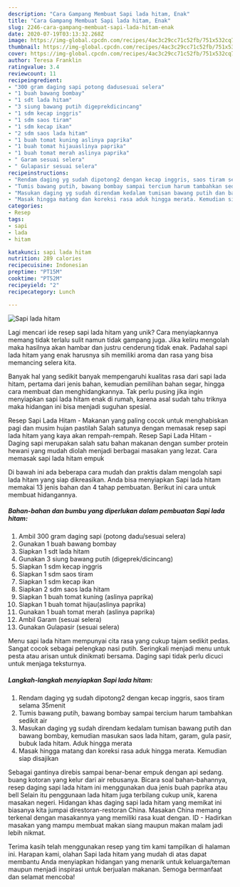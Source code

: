 ```yaml
---
description: "Cara Gampang Membuat Sapi lada hitam, Enak"
title: "Cara Gampang Membuat Sapi lada hitam, Enak"
slug: 2246-cara-gampang-membuat-sapi-lada-hitam-enak
date: 2020-07-19T03:13:32.268Z
image: https://img-global.cpcdn.com/recipes/4ac3c29cc71c52fb/751x532cq70/sapi-lada-hitam-foto-resep-utama.jpg
thumbnail: https://img-global.cpcdn.com/recipes/4ac3c29cc71c52fb/751x532cq70/sapi-lada-hitam-foto-resep-utama.jpg
cover: https://img-global.cpcdn.com/recipes/4ac3c29cc71c52fb/751x532cq70/sapi-lada-hitam-foto-resep-utama.jpg
author: Teresa Franklin
ratingvalue: 3.4
reviewcount: 11
recipeingredient:
- "300 gram daging sapi potong dadusesuai selera"
- "1 buah bawang bombay"
- "1 sdt lada hitam"
- "3 siung bawang putih digeprekdicincang"
- "1 sdm kecap inggris"
- "1 sdm saos tiram"
- "1 sdm kecap ikan"
- "2 sdm saos lada hitam"
- "1 buah tomat kuning aslinya paprika"
- "1 buah tomat hijauaslinya paprika"
- "1 buah tomat merah aslinya paprika"
- " Garam sesuai selera"
- " Gulapasir sesuai selera"
recipeinstructions:
- "Rendam daging yg sudah dipotong2 dengan kecap inggris, saos tiram selama 35menit"
- "Tumis bawang putih, bawang bombay sampai tercium harum tambahkan sedikit air"
- "Masukan daging yg sudah direndam kedalam tumisan bawang putih dan bawang bombay, kemudian masukan saos lada hitam, garam, gula pasir, bubuk lada hitam. Aduk hingga merata"
- "Masak hingga matang dan koreksi rasa aduk hingga merata. Kemudian siap disajikan"
categories:
- Resep
tags:
- sapi
- lada
- hitam

katakunci: sapi lada hitam 
nutrition: 289 calories
recipecuisine: Indonesian
preptime: "PT15M"
cooktime: "PT52M"
recipeyield: "2"
recipecategory: Lunch

---
```



![Sapi lada hitam](https://img-global.cpcdn.com/recipes/4ac3c29cc71c52fb/751x532cq70/sapi-lada-hitam-foto-resep-utama.jpg)

Lagi mencari ide resep sapi lada hitam yang unik? Cara menyiapkannya memang tidak terlalu sulit namun tidak gampang juga. Jika keliru mengolah maka hasilnya akan hambar dan justru cenderung tidak enak. Padahal sapi lada hitam yang enak harusnya sih memiliki aroma dan rasa yang bisa memancing selera kita.

Banyak hal yang sedikit banyak mempengaruhi kualitas rasa dari sapi lada hitam, pertama dari jenis bahan, kemudian pemilihan bahan segar, hingga cara membuat dan menghidangkannya. Tak perlu pusing jika ingin menyiapkan sapi lada hitam enak di rumah, karena asal sudah tahu triknya maka hidangan ini bisa menjadi suguhan spesial.

Resep Sapi Lada Hitam - Makanan yang paling cocok untuk menghabiskan pagi dan musim hujan pastilah Salah satunya dengan memasak resep sapi lada hitam yang kaya akan rempah-rempah. Resep Sapi Lada Hitam - Daging sapi merupakan salah satu bahan makanan dengan sumber protein hewani yang mudah diolah menjadi berbagai masakan yang lezat. Cara memasak sapi lada hitam empuk


Di bawah ini ada beberapa cara mudah dan praktis dalam mengolah sapi lada hitam yang siap dikreasikan. Anda bisa menyiapkan Sapi lada hitam memakai 13 jenis bahan dan 4 tahap pembuatan. Berikut ini cara untuk membuat hidangannya.

<!--inarticleads1-->

##### Bahan-bahan dan bumbu yang diperlukan dalam pembuatan Sapi lada hitam:

1. Ambil 300 gram daging sapi (potong dadu/sesuai selera)
1. Gunakan 1 buah bawang bombay
1. Siapkan 1 sdt lada hitam
1. Gunakan 3 siung bawang putih (digeprek/dicincang)
1. Siapkan 1 sdm kecap inggris
1. Siapkan 1 sdm saos tiram
1. Siapkan 1 sdm kecap ikan
1. Siapkan 2 sdm saos lada hitam
1. Siapkan 1 buah tomat kuning (aslinya paprika)
1. Siapkan 1 buah tomat hijau(aslinya paprika)
1. Gunakan 1 buah tomat merah (aslinya paprika)
1. Ambil  Garam (sesuai selera)
1. Gunakan  Gulapasir (sesuai selera)


Menu sapi lada hitam mempunyai cita rasa yang cukup tajam sedikit pedas. Sangat cocok sebagai pelengkap nasi putih. Seringkali menjadi menu untuk pesta atau arisan untuk dinikmati bersama. Daging sapi tidak perlu dicuci untuk menjaga teksturnya. 

<!--inarticleads2-->

##### Langkah-langkah menyiapkan Sapi lada hitam:

1. Rendam daging yg sudah dipotong2 dengan kecap inggris, saos tiram selama 35menit
1. Tumis bawang putih, bawang bombay sampai tercium harum tambahkan sedikit air
1. Masukan daging yg sudah direndam kedalam tumisan bawang putih dan bawang bombay, kemudian masukan saos lada hitam, garam, gula pasir, bubuk lada hitam. Aduk hingga merata
1. Masak hingga matang dan koreksi rasa aduk hingga merata. Kemudian siap disajikan


Sebagai gantinya direbis sampai benar-benar empuk dengan api sedang. buang kotoran yang kelur dari air rebusanya. Bicara soal bahan-bahannya, resep daging sapi lada hitam ini menggunakan dua jenis buah paprika atau bell Selain itu penggunaan lada hitam juga terbilang cukup unik, karena masakan negeri. Hidangan khas daging sapi lada hitam yang memikat ini biasanya kita jumpai direstoran-restoran China. Masakan China memang terkenal dengan masakannya yang memiliki rasa kuat dengan. ID - Hadirkan masakan yang mampu membuat makan siang maupun makan malam jadi lebih nikmat. 

Terima kasih telah menggunakan resep yang tim kami tampilkan di halaman ini. Harapan kami, olahan Sapi lada hitam yang mudah di atas dapat membantu Anda menyiapkan hidangan yang menarik untuk keluarga/teman maupun menjadi inspirasi untuk berjualan makanan. Semoga bermanfaat dan selamat mencoba!
